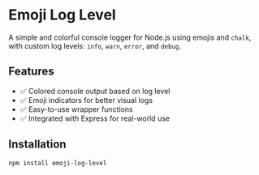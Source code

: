 # Emoji Log Level

A simple and colorful console logger for Node.js using emojis and `chalk`, with custom log levels: `info`, `warn`, `error`, and `debug`.

## Features

- ✅ Colored console output based on log level  
- ✅ Emoji indicators for better visual logs  
- ✅ Easy-to-use wrapper functions  
- ✅ Integrated with Express for real-world use  

## Installation

```bash
npm install emoji-log-level
